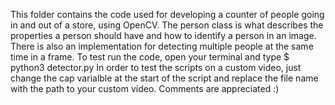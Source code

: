 This folder contains the code used for developing a counter of people going in and out of a store, using OpenCV.
The person class is what describes the properties a person should have and how to identify a person in an image.
There is also an implementation for detecting multiple people at the same time in a frame.
To test run the code, open your terminal and type
$ python3 detector.py
In order to test the scripts on a custom video, just change the cap varialble at the start of the script and replace the file name
with the path to your custom video.
Comments are appreciated :)
